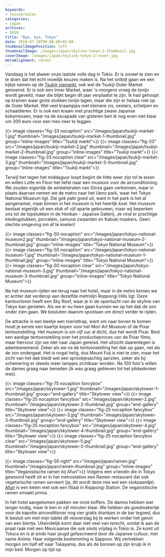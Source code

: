 ```yaml
---
keywords:
- reisverhalen
categories:
- japan
archives:
- 2019
title: "Bye, bye, Tokyo"
date: 2019-07-30T00:00:00+02:00
thumbnailImagePosition: left
thumbnailImage: /images/japan/skyline-tokyo-2-thumbnail.jpg
coverImage: /images/japan/skyline-tokyo-2-cover.jpg
metaAlignment: center
---
```

Vandaag is het alweer onze laatste volle dag in Tokio. Er is zoveel te zien en te doen dat het echt moeilijk keuzes maken is. Na het ontbijt gaan we een kijkje nemen op de [Tsukiji vismarkt](https://maps.app.goo.gl/7bD9WhQYhsmvUPzm9), ook wel de Tsukiji Outer Market genoemd. Er is ook een Inner Market, waar 's-morgens vroeg de tonijn wordt geveild, maar die blijkt begin dit jaar verplaatst te zijn. Ik had gehoopt op kramen waar grote stukken tonijn lagen, maar die zijn er helaas niet op de Outer Market. Wel veel kraampjes met kleinere vis, oesters, schelpen en schaaldieren. Er is ook een kraam met prachtige zware Japanse koksmessen, maar na de escapade van gisteren ben ik nog even niet klaar om 300 euro voor een mes neer te leggen.

{{< image classes="fig-33 nocaption" src="/images/japan/tsukiji-market-1.jpg" thumbnail="/images/japan/tsukiji-market-1-thumbnail.jpg" group="inline-images" title="Tsukiji markt">}}
{{< image classes="fig-33" src="/images/japan/tsukiji-market-2.jpg" thumbnail="/images/japan/tsukiji-market-2-thumbnail.jpg" group="inline-images" title="Tsukiji markt">}}
{{< image classes="fig-33 nocaption clear" src="/images/japan/tsukiji-market-3.jpg" thumbnail="/images/japan/tsukiji-market-3-thumbnail.jpg" group="inline-images" title="Tsukiji markt">}}

Terwijl het tegen het middaguur loopt begint de hitte weer zijn tol te eisen en willen Lotte en Floor het liefst naar een museum voor de airconditioning. We zouden eigenlijk de winkelstraten van Ginza gaan verkennen, maar in plaats daarvan nemen we de metro naar het Ueno park, waar het Tokyo National Museum ligt. Die gok pakt goed uit, want in het park is het al aangenamer, maar binnen in het museum is het heerlijk koel. Het museum bestaat eigenlijk uit een stuk of vijf aparte gebouwen, maar wij beperken ons tot de topstukken in de Honkan - Japanse Gallerij. Je vind er prachtige kledingstukken, porcelein, samurai zwaarden en Kabuki maskers. Geen slechte omgeving om af te koelen!


{{< image classes="fig-50 nocaption" src="/images/japan/tokyo-national-museum2.jpg" thumbnail="/images/japan/tokyo-national-museum-2-thumbnail.jpg" group="inline-images" title="Tokyo National Museum">}}
{{< image classes="fig-50 nocaption" src="/images/japan/tokyo-national-museum-1.jpg" thumbnail="/images/japan/tokyo-national-museum-1-thumbnail.jpg" group="inline-images" title="Tokyo National Museum">}}
{{< image classes="fig-50 nocaption clear" src="/images/japan/tokyo-national-museum-3.jpg" thumbnail="/images/japan/tokyo-national-museum-3-thumbnail.jpg" group="inline-images" title="Tokyo National Museum">}}

Na het museum rijden we terug naar het hotel, maar in de metro komen we er achter dat verderop aan dezelfde metrolijn Roppongi Hills ligt. Deze kantoortoren heeft een Sky Roof, waar je in de openlucht van de skyline van Tokyo kan genieten. Als we er nu heen gaan kunnen we op het dak de zon onder zien gaan. We besluiten daarom spontaan om direct verder te rijden.

De attractie is een beetje een toeristtrap, want om naar boven te komen moet je eerste een kaartje kopen voor het Mori Art Museum of de Pixar tentoonstelling. Het museum is om vijf uur al dicht, dus het wordt Pixar. Best een aardige tentoonstelling over het productieproces van de Pixar films, maar hiervoor zijn we niet naar Japan gereisd. Het uitzicht daarentegen is adembenemend. Zeker als we na de tentoonstelling het dak op gaan, net als de zon ondergaat. Het is nogal heiig, dus Mount Fuij is niet te zien, maar het zicht van het dak biedt wel een sprookjesachtig aanzien, zeker als bij schemering er steeds meer lampjes zichtbaar worden. Na 100 foto's willen de dames graag naar beneden (ik was graag gebleven tot het pikkedonker was).

{{< image classes="fig-75 nocaption fancybox" src="/images/japan/skytower-1.jpg" thumbnail="/images/japan/skytower-1-thumbnail.jpg" group="end-gallery" title="Skytower view">}}
{{< image classes="fig-25 nocaption fancybox" src="/images/japan/skytower-2.jpg" thumbnail="/images/japan/skytower-2-thumbnail.jpg" group="end-gallery" title="Skytower view">}}
{{< image classes="fig-25 nocaption fancybox" src="/images/japan/skytower-3.jpg" thumbnail="/images/japan/skytower-3-thumbnail.jpg" group="end-gallery" title="Skytower view">}}
{{< image classes="fig-25 nocaption fancybox" src="/images/japan/skytower-4.jpg" thumbnail="/images/japan/skytower-4-thumbnail.jpg" group="end-gallery" title="Skytower view">}}
{{< image classes="fig-25 nocaption fancybox clear" src="/images/japan/skytower-5.jpg" thumbnail="/images/japan/skytower-5-thumbnail.jpg" group="end-gallery" title="Skytower view">}}

{{< image classes="fig-50 right" src="/images/japan/ramen.jpg" thumbnail="/images/japan/ramen-thumbnail.jpg" group="inline-images" title="Veganistische ramen bij Afuri">}}
Volgens een vriendin die in Tokyo gewoond heeft zit er in het metrostation een Ramen restaurant dat ook vegetarische ramen serveert (ja, dit wordt deze reis wel een stokpaardje). [Afuri](http://afuri.com/) is een keten met ook een filiaal in Roppongi Station. De veganistische ramen smaakt prima.

In het hotel aangekomen pakken we onze koffers. De dames hebben wat langer nodig, maar ik ben in vijf minuten klaar. We hebben als goedmakertje voor de kapotte airconditioner nog vier gratis drankjes in de bar tegoed, dus ik besluit om met mijn tablet dit reisverslag bij te werken onder het genot van een biertje. Uiteindelijk komt daar niet veel van terecht, omdat ik aan de praat raak met een Mexicaanse die ook sinds vrijdag in Tokio is. Ze komt uit Toluca en is al sinds haar jeugd gefascineerd door de Japanse cultuur, met name Anime. Haar volgende bestemming is Sapporo. Wij vertrekken morgen om half elf naar Takayama, dus als de bonnen op zijn kruip ik in mijn bed. Morgen op tijd op.
